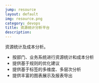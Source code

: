 ```yaml
---
jump: resource
layout: default
img: resource.png
category: devops
title: 资源统计分析平台
description:
---
```

资源统计及成本分析。
 * 按部门、业务系统进行资源统计和成本分析
 * 提供基于规则的优化建议
 * 提供基于标签的多维度、多层次分析
 * 提供丰富的图表展示及报表导出
